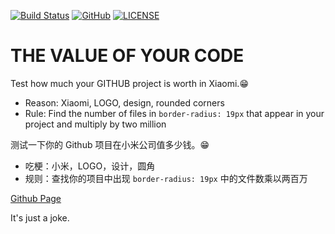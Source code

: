 [![Build Status](https://travis-ci.org/DavidKk/tvotc.svg?branch=master)](https://travis-ci.org/DavidKk/tvotc)
[![GitHub](https://img.shields.io/github/license/mashape/apistatus.svg)](https://github.com/DavidKk/tvotc/blob/master/LICENSE)
[![LICENSE](https://img.shields.io/badge/license-Anti%20996-blue.svg)](https://github.com/996icu/996.ICU/blob/master/LICENSE)

# THE VALUE OF YOUR CODE

Test how much your GITHUB project is worth in Xiaomi.😁

- Reason: Xiaomi, LOGO, design, rounded corners
- Rule: Find the number of files in `border-radius: 19px` that appear in your project and multiply by two million

测试一下你的 Github 项目在小米公司值多少钱。😁

- 吃梗：小米，LOGO，设计，圆角
- 规则：查找你的项目中出现 `border-radius: 19px` 中的文件数乘以两百万

[Github Page](https://davidkk.github.io/tvotc/)

It's just a joke.
